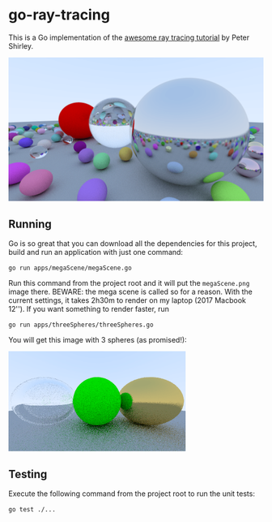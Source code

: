# go-ray-tracing
This is a Go implementation of the [awesome ray tracing tutorial](http://in1weekend.blogspot.com/2016/01/ray-tracing-in-one-weekend.html) by Peter Shirley.

<img src="https://raw.githubusercontent.com/Shamanskiy/go-ray-tracing/media/images/megaScene1280x720.png" width="700">

## Running
Go is so great that you can download all the dependencies for this project, build and run an application with just one command:
```
go run apps/megaScene/megaScene.go
```
Run this command from the project root and it will put the `megaScene.png` image there. 
BEWARE: the mega scene is called so for a reason. With the current settings, it takes 2h30m to render on my laptop (2017 Macbook 12'').
If you want something to render faster, run
```
go run apps/threeSpheres/threeSpheres.go
```
You will get this image with 3 spheres (as promised!):

<img src="https://raw.githubusercontent.com/Shamanskiy/go-ray-tracing/media/images/threeSpheres640x360.png" width="350">

## Testing
Execute the following command from the project root to run the unit tests:
```
go test ./...
```
